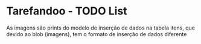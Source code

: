 # Tarefandoo - TODO List
As imagens são prints do modelo de inserção de dados na tabela itens, que devido ao blob (imagens), tem o formato de inserção de dados diferente